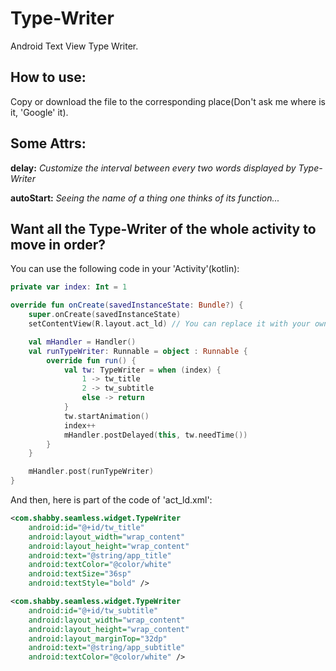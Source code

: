 # Type-Writer
Android Text View Type Writer.

## How to use:
Copy or download the file to the corresponding place(Don't ask me where is it, 'Google' it).

## Some Attrs:
**delay:** *Customize the interval between every two words displayed by Type-Writer*

**autoStart:** *Seeing the name of a thing one thinks of its function...*

## Want all the Type-Writer of the whole activity to move in order?
You can use the following code in your 'Activity'(kotlin):

```kotlin
private var index: Int = 1

override fun onCreate(savedInstanceState: Bundle?) {
    super.onCreate(savedInstanceState)
    setContentView(R.layout.act_ld) // You can replace it with your own layout

    val mHandler = Handler()
    val runTypeWriter: Runnable = object : Runnable {
        override fun run() {
            val tw: TypeWriter = when (index) {
                1 -> tw_title
                2 -> tw_subtitle
                else -> return
            }
            tw.startAnimation()
            index++
            mHandler.postDelayed(this, tw.needTime())
        }
    }

    mHandler.post(runTypeWriter)
}
```

And then, here is part of the code of 'act_ld.xml':

```xml
<com.shabby.seamless.widget.TypeWriter
    android:id="@+id/tw_title"
    android:layout_width="wrap_content"
    android:layout_height="wrap_content"
    android:text="@string/app_title"
    android:textColor="@color/white"
    android:textSize="36sp"
    android:textStyle="bold" />

<com.shabby.seamless.widget.TypeWriter
    android:id="@+id/tw_subtitle"
    android:layout_width="wrap_content"
    android:layout_height="wrap_content"
    android:layout_marginTop="32dp"
    android:text="@string/app_subtitle"
    android:textColor="@color/white" />
```
